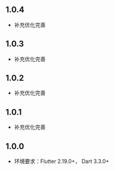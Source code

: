 ## 1.0.4

* 补充优化完善
  
## 1.0.3

* 补充优化完善

## 1.0.2

* 补充优化完善

## 1.0.1

* 补充优化完善

## 1.0.0

* 环境要求：Flutter 2.19.0+， Dart 3.3.0+
